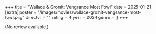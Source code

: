 +++
title = "Wallace & Gromit: Vengeance Most Fowl"
date = 2025-01-21
[extra]
poster = "/images/movies/wallace-gromit-vengeance-most-fowl.png"
director = ""
rating = 4
year = 2024
genre = []
+++

(No review available.)
